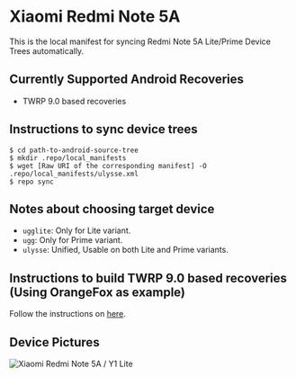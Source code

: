 # Xiaomi Redmi Note 5A
This is the local manifest for syncing Redmi Note 5A Lite/Prime Device Trees automatically.

## Currently Supported Android Recoveries
- TWRP 9.0 based recoveries

## Instructions to sync device trees
```
$ cd path-to-android-source-tree
$ mkdir .repo/local_manifests
$ wget [Raw URI of the corresponding manifest] -O .repo/local_manifests/ulysse.xml
$ repo sync
```

## Notes about choosing target device
- `ugglite`: Only for Lite variant.
- `ugg`: Only for Prime variant.
- `ulysse`: Unified, Usable on both Lite and Prime variants.

## Instructions to build TWRP 9.0 based recoveries (Using OrangeFox as example)
Follow the instructions on [here](https://gitlab.com/OrangeFox/Manifest/-/blob/fox_9.0/README.md).

## Device Pictures
![Xiaomi Redmi Note 5A / Y1 Lite](https://souqcms.s3.amazonaws.com/spring/images/2017/Xiaomi/Redmi-Note-5A-Dual-Sim/4-Redmi-Note-5A-Dual-Sim-Grey.jpg "Xiaomi Redmi Note 5A/Y1 Lite")
